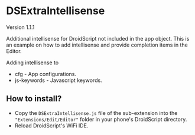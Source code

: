 # DSExtraIntellisense

Version 1.1.1

Additional intellisense for DroidScript not included in the app object. This is an example on how to add intellisense and provide completion items in the Editor.

Adding intellisense to

- cfg - App configurations.
- js-keywords - Javascript keywords.

## How to install?

- Copy the `DSExtraIntellisense.js` file of the sub-extension into the `"Extensions/Edit/Editor"` folder in your phone's DroidScript directory.
- Reload DroidScript's WiFi IDE.